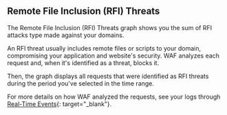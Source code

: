 ## Remote File Inclusion (RFI) Threats

The Remote File Inclusion (RFI) Threats graph shows you the sum of RFI attacks type made against your domains.

An RFI threat usually includes remote files or scripts to your domain, compromising your application and website's security. WAF analyzes each request and, when it's identified as a threat, blocks it.

Then, the graph displays all requests that were identified as RFI threats during the period you've selected in the time range.

For more details on how WAF analyzed the requests, see your logs through [Real-Time Events](https://www.azion.com/en/documentation/products/real-time-events/){: target="_blank"}.
